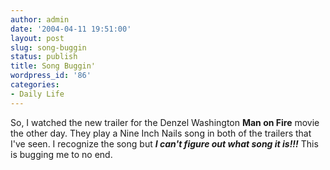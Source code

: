 ```yaml
---
author: admin
date: '2004-04-11 19:51:00'
layout: post
slug: song-buggin
status: publish
title: Song Buggin'
wordpress_id: '86'
categories:
- Daily Life
---
```


So, I watched the new trailer for the Denzel Washington **Man on Fire**
movie the other day. They play a Nine Inch Nails song in both of the
trailers that I've seen. I recognize the song but ***I can't figure out
what song it is!!!*** This is bugging me to no end.
